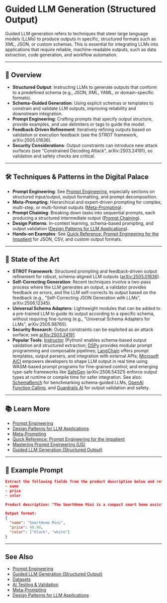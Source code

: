 # Guided LLM Generation (Structured Output)

Guided LLM generation refers to techniques that steer large language models (LLMs) to produce outputs in specific, structured formats such as XML, JSON, or custom schemas. This is essential for integrating LLMs into applications that require reliable, machine-readable outputs, such as data extraction, code generation, and workflow automation.

---

## 📖 Overview

- **Structured Output**: Instructing LLMs to generate outputs that conform to a predefined schema (e.g., JSON, XML, YAML, or domain-specific formats).
- **Schema-Guided Generation**: Using explicit schemas or templates to constrain and validate LLM outputs, improving reliability and downstream integration.
- **Prompt Engineering**: Crafting prompts that specify output structure, provide examples, and use delimiters or tags to guide the model.
- **Feedback-Driven Refinement**: Iteratively refining outputs based on validation or execution feedback (see the STROT framework, arXiv:2505.01636).
- **Security Considerations**: Output constraints can introduce new attack surfaces (see "Constrained Decoding Attack", arXiv:2503.24191), so validation and safety checks are critical.

---

## 🛠️ Techniques & Patterns in the Digital Palace

- **Prompt Engineering**: See [Prompt Engineering](./prompt-engineering.md), especially sections on structured input/output, output formatting, and prompt decomposition.
- **Meta-Prompting**: Hierarchical and expert-driven prompting for complex, multi-step, or multi-format outputs ([Meta-Prompting](../reference/techniques/meta_prompting/README.md)).
- **Prompt Chaining**: Breaking down tasks into sequential prompts, each producing a structured intermediate output ([Prompt Chaining](../reference/technical-articles/2024-05-29_mastering-prompt-engineering_us.md#technique-12-prompt-chaining)).
- **Design Patterns**: In-context learning, schema-based prompting, and output validation ([Design Patterns for LLM Applications](../reference/techniques/dessign_patterns_for_llm_applications/README.md)).
- **Hands-on Examples**: See [Quick Reference: Prompt Engineering for the Impatient](../guides/quick-references/2024-07-11-prompt-engineering-for-the-impatient.md#7-controlling-llm-output) for JSON, CSV, and custom output formats.

---

## 🔬 State of the Art

- **STROT Framework**: Structured prompting and feedback-driven output refinement for robust, schema-aligned LLM outputs ([arXiv:2505.01636](https://arxiv.org/abs/2505.01636)).
- **Self-Correcting Generation**: Recent techniques involve a two-pass process where the LLM generates an output, a validator provides feedback on errors, and the LLM self-corrects its output based on the feedback (e.g., "Self-Correcting JSON Generation with LLMs", arXiv:2506.12345).
- **Universal Schema Adapters**: Lightweight modules that can be added to a pre-trained LLM to guide its output according to a specific schema, without requiring fine-tuning (e.g., "Universal Schema Adapters for LLMs", arXiv:2505.98765).
- **Security Research**: Output constraints can be exploited as an attack surface; see [arXiv:2503.24191](https://arxiv.org/abs/2503.24191).
- **Popular Tools**: [Instructor](https://jxnl.github.io/instructor/) (Python) enables schema-based output validation and structured extraction; [DSPy](https://github.com/stanfordnlp/dspy) provides modular prompt programming and composable pipelines; [LangChain](https://www.langchain.com/) offers prompt templates, output parsers, and integration with external APIs; [Microsoft AICI](https://github.com/microsoft/AICI) empowers developers to shape LLM output in real time using WASM-based prompt programs for fine-grained control; and emerging type-safe frameworks like [SafeGen](https://example.com/safegen) (arXiv:2506.54321) enforce output types at runtime or compile time for safer integration. See also: [SchemaBench](https://github.com/amazon-science/SchemaBench) for benchmarking schema-guided LLMs, [OpenAI Function Calling](https://platform.openai.com/docs/guides/function-calling), and [Guardrails AI](https://github.com/shreya-rajpal/guardrails) for output validation and safety.

---

## 📚 Learn More

- [Prompt Engineering](./prompt-engineering.md)
- [Design Patterns for LLM Applications](../reference/techniques/dessign_patterns_for_llm_applications/README.md)
- [Meta-Prompting](../reference/techniques/meta_prompting/README.md)
- [Quick Reference: Prompt Engineering for the Impatient](../guides/quick-references/2024-07-11-prompt-engineering-for-the-impatient.md)
- [Mastering Prompt Engineering (US)](../reference/technical-articles/2024-05-29_mastering-prompt-engineering_us.md)
- [Guided LLM Generation (Structured Output)](./guided-llm-generation.md) <!-- backlink for context -->

---

## 📝 Example Prompt

```json
Extract the following fields from the product description below and return as JSON:
- name
- price
- color

Product description: "The SmartHome Mini is a compact smart home assistant available in black or white for only $49.99."

Output format:
{
  "name": "SmartHome Mini",
  "price": 49.99,
  "color": ["black", "white"]
}
```

---


## See Also

- [Prompt Engineering](./prompt-engineering.md)
- [Guided LLM Generation (Structured Output)](./guided-llm-generation.md) <!-- backlink for context -->
- [Datasets](./datasets.md)
- [AI Testing & Validation](./ai-testing.md)
- [Meta-Prompting](../reference/techniques/meta_prompting/README.md)
- [Design Patterns for LLM Applications](../reference/techniques/dessign_patterns_for_llm_applications/README.md)
